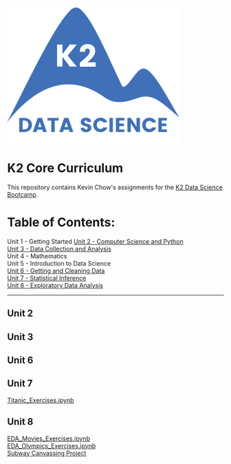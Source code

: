 ![K2 logo](k2_logo.png)

# K2 Core Curriculum

This repository contains Kevin Chow's assignments for the [K2 Data Science Bootcamp](http://www.k2datascience.com/).

# Table of Contents:

Unit 1 - Getting Started
[Unit 2 - Computer Science and Python](#section-a) <br>
[Unit 3 - Data Collection and Analysis](#section-a) <br>
Unit 4 - Mathematics <br>
Unit 5 - Introduction to Data Science <br>
[Unit 6 - Getting and Cleaning Data](#section-a) <br>
[Unit 7 - Statistical Inference](#section-a) <br>
[Unit 8 - Exploratory Data Analysis](#section-a)

---

## <a name="section-a">Unit 2</a>

## <a name="section-a">Unit 3</a>

## <a name="section-a">Unit 6</a>

## <a name="section-a">Unit 7</a>
[Titanic_Exercises.ipynb](https://github.com/kevinchowder/k2_assignments/blob/master/Titanic_Exercises.ipynb)

## <a name="section-a">Unit 8</a>
[EDA_Movies_Exercises.ipynb](https://github.com/kevinchowder/k2_assignments/blob/master/EDA_Movies_Exercises.ipynb)<br>
[EDA_Olympics_Exercises.ipynb](https://github.com/kevinchowder/k2_assignments/blob/master/EDA_Olympics_Exercises.ipynb)<br>
[Subway Canvassing Project](https://github.com/kevinchowder/NYCSubwayCanvas)
